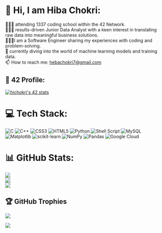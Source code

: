 
# 💫 Hi, I am Hiba Chokri:
👩🏻‍🎓 attending 1337 coding school within the 42 Network.<br>👩🏻‍💼  results-driven Junior Data Analyst with a keen interest in translating raw data into meaningful business solutions.<br>👩🏻‍💻I am a Software Engineer sharing my experiences with coding and problem-solving.<br>🤖 currently diving into the world of machine learning models and training data.<br>📫 How to reach me: hebachokri7@gmail.com



## 🏫 42 Profile:
[![hichokri's 42 stats](https://badge.mediaplus.ma/binary/hichokri)](https://github.com/oakoudad/badge42)
# 💻 Tech Stack:
![C](https://img.shields.io/badge/c-%2300599C.svg?style=for-the-badge&logo=c&logoColor=white) ![C++](https://img.shields.io/badge/c++-%2300599C.svg?style=for-the-badge&logo=c%2B%2B&logoColor=white) ![CSS3](https://img.shields.io/badge/css3-%231572B6.svg?style=for-the-badge&logo=css3&logoColor=white) ![HTML5](https://img.shields.io/badge/html5-%23E34F26.svg?style=for-the-badge&logo=html5&logoColor=white) ![Python](https://img.shields.io/badge/python-3670A0?style=for-the-badge&logo=python&logoColor=ffdd54) ![Shell Script](https://img.shields.io/badge/shell_script-%23121011.svg?style=for-the-badge&logo=gnu-bash&logoColor=white) ![MySQL](https://img.shields.io/badge/mysql-%2300000f.svg?style=for-the-badge&logo=mysql&logoColor=white) ![Matplotlib](https://img.shields.io/badge/Matplotlib-%23ffffff.svg?style=for-the-badge&logo=Matplotlib&logoColor=black) ![scikit-learn](https://img.shields.io/badge/scikit--learn-%23F7931E.svg?style=for-the-badge&logo=scikit-learn&logoColor=white) ![NumPy](https://img.shields.io/badge/numpy-%23013243.svg?style=for-the-badge&logo=numpy&logoColor=white) ![Pandas](https://img.shields.io/badge/pandas-%23150458.svg?style=for-the-badge&logo=pandas&logoColor=white) ![Google Cloud](https://img.shields.io/badge/GoogleCloud-%234285F4.svg?style=for-the-badge&logo=google-cloud&logoColor=white)
# 📊 GitHub Stats:
![](https://github-readme-stats.vercel.app/api?username=Hiba-chokri&theme=dark&hide_border=false&include_all_commits=false&count_private=false)<br/>
![](https://github-readme-streak-stats.herokuapp.com/?user=Hiba-chokri&theme=dark&hide_border=false)<br/>
![](https://github-readme-stats.vercel.app/api/top-langs/?username=Hiba-chokri&theme=dark&hide_border=false&include_all_commits=false&count_private=false&layout=compact)

## 🏆 GitHub Trophies
![](https://github-profile-trophy.vercel.app/?username=Hiba-chokri&theme=radical&no-frame=false&no-bg=true&margin-w=4)

![](https://quotes-github-readme.vercel.app/api?type=horizontal&theme=tokyonight)

<!-- Proudly created with GPRM ( https://gprm.itsvg.in ) -->
